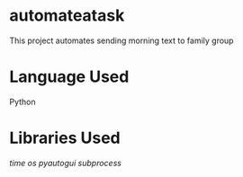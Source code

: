# automateatask
This project automates sending morning text to family group

# Language Used
Python
# Libraries Used
*time*
*os*
*pyautogui*
*subprocess*

